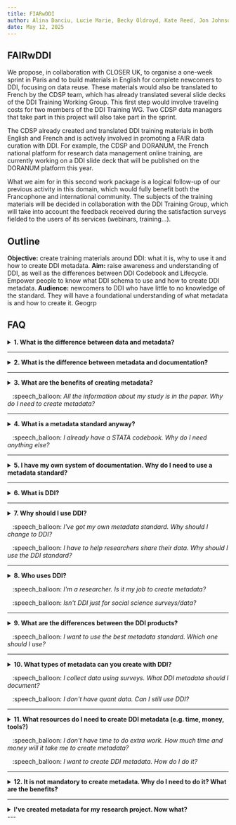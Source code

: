 ```yaml
---
title: FIARwDDI
author: Alina Danciu, Lucie Marie, Becky Oldroyd, Kate Reed, Jon Johnson
date: May 12, 2025
---
```


## FAIRwDDI

We propose, in collaboration with CLOSER UK, to organise a one-week sprint in Paris and to build materials in English for complete newcomers to DDI, focusing on data reuse. These materials would also be translated to French by the CDSP team, which has already translated several slide decks of the DDI Training Working Group. This first step would involve traveling costs for two members of the DDI Training WG. Two CDSP data managers that take part in this project will also take part in the sprint. 

The CDSP already created and translated DDI training materials in both English and French and is actively involved in promoting a FAIR data curation with DDI. For example, the CDSP and DORANUM, the French national platform for research data management online training, are currently working on a DDI slide deck that will be published on the DORANUM platform this year. 

What we aim for in this second work package is a logical follow-up of our previous activity in this domain, which would fully benefit both the Francophone and international community. The  subjects of the training materials will be decided in collaboration with the DDI Training Group, which will take into account the feedback received during the satisfaction surveys fielded to the users of its services (webinars, training…). 


## Outline

**Objective:** create training materials around DDI: what it is, why to use it and how to create DDI metadata. 
**Aim:** raise awareness and understanding of DDI, as well as the differences between DDI Codebook and Lifecycle. Empower people to know what DDI schema to use and how to create DDI metadata.
**Audience:** newcomers to DDI who have little to no knowledge of the standard. They will have a foundational understanding of what metadata is and how to create it.
Geogrp

## FAQ

<details>
<summary><b>1. What is the difference between data and metadata?</b></summary>
<p></p>
Data is the primary information collected during a study, an experiment, or an observation. It aims to measure concepts by collecting data that can be represented in different ways, such as numbers, text, symbols, or pictures. <p></p>

For data to be meaningful, it needs to have related information about what it measures and how that should be interpreted - this is what metadata captures. 

_Example: the height of a human, measured to the nearest millimetres, using a stadiometer._

FAIR (Findable, Accessible, Interoperable, and Reusable) data can be made possible through structured metadata. It enables information exchange, and technical infrastructure such as persistent identifiers alongside data format information to be able to compare and combine the data itself.

</details>

---

<details>
<summary><b>2. What is the difference between metadata and documentation?</b></summary>
<p></p>

Metadata is a form of documentation that describes data - you may have heard of the phrase “data about data”. It can be used to describe high-level information about a study, such as the year it was conducted or the Principal Investigator (PI), right down to the questions asked to generate the variables.

Metadata differs from other forms of documentation, such as PDFs or STATA codebooks, because it is structured and machine-readable, using formats such as XML. In this way, metadata is more powerful than other forms of documentation as it allows people to quickly discover, understand and (re)use data.

_Example: a search engine cannot read/understand unstructured documentation. As metadata is structured and machine actionable, people can efficiently search and compare vast quantities of information without having to read individual documentation._

</details>

---

<details>
<summary><b>3. What are the benefits of creating metadata?</b><p></p>
&nbsp;&nbsp; :speech_balloon: <i>All the information about my study is in the paper. Why do I need to create metadata?</i></summary>
<p></p>

When data are described in a research paper, it may take time to find and extract the information you need to understand and reuse data, or it may be incomplete. Also, the purpose of a paper is to report the findings of a particular research question, but data can be reused to answer more research questions than the one it was originally intended to measure. When we aim to share and reuse data, another level of description is needed. Metadata provides the information needed for people to efficiently discover, understand and (re)use data, making your data go further. By maximising the potential of data, metadata creates more opportunity for data citations, secondary research and cross-study comparison. It is also helpful for your future self, to help you understand your own data in the future.

</details>

---

<details>
<summary><b>4. What is a metadata standard anyway?</b><p></p>
&nbsp;&nbsp; :speech_balloon: <i>I already have a STATA codebook. Why do I need anything else?</i></summary>
<p></p>

Metadata standards are a ready-made framework for describing the data and related information. They provide a consistent way to structure your metadata, enabling sharing and comparing across studies. While there are a few cross-discipline standards, they are often discipline specific, focusing on a particular research area.

Even within a research area, there may be different ways of saying the same thing. A standard gives a common language so there is a shared understanding.

_Example: The term **“Creator”** is used to describe the person, corporate body, or agency responsible for making the resource in several metadata standards. The **“Publisher”** is the person or organization responsible for making the resource available in its present form._

Metadata may be associated with other metadata to provide a more detailed level of information.  

_Example: **“Publisher”** can be associated with other information, such as name, role and organisation._

Metadata standards often allow the addition of other content you may want to use in your organisation but not share with others.

</details>

---

<details>
<summary><b>5. I have my own system of documentation. Why do I need to use a metadata standard?</b></summary>
<p></p>

Even if you have your own system of documentation, using a metadata standard makes your metadata more powerful. Metadata standards can increase the visibility and usability of your data, for instance within a data archive or repository. 

They make your metadata interoperable, meaning it can be exchanged with other systems and tools and compared to other people’s metadata. The more people who adopt a standard, the more powerful and effective it becomes. 

Metadata standards transform metadata from a personal filing system into a tool that can help you search, compare and preserve metadata across studies. They also save you time, as metadata standards give you a ready-made framework, telling you what to document, the metadata fields, and their allowable inputs.

</details>

---

<details>
<summary><b>6. What is DDI?</b></summary>
<p></p>

“The Data Documentation Initiative (DDI) is a suite of products that describes metadata about both quantitative and qualitative research data in the social, behavioral, economic, and health sciences. The DDI suite is a set of free standards that help you document and manage different stages of the research data lifecycle, including conceptualization, collection, process, distribution, discovery, and archiving.”

For example, DDI offers a set of controlled vocabularies commonly used in social science and other disciplines to support systems designed to identify, locate, and access data for research purposes. 
It can also be easily mapped with other standards, such as Dublin Core, to facilitate data interoperability between different repositories or systems. 
 
</details>

---

<details>
<summary><b>7. Why should I use DDI?</b> <p></p>
&nbsp;&nbsp; :speech_balloon: <i>I've got my own metadata standard. Why should I change to DDI?</i> <p></p>
&nbsp;&nbsp; :speech_balloon: <i>I have to help researchers share their data. Why should I use the DDI standard?</i></summary>
<p></p>

Using standards makes data usable to more than just the project or person that created the data. It also makes interoperability possible.

Documenting data with open standards like DDI improves consistency, integration, and quality, producing FAIR data, realizing its full potential for people, software, and machines (DDI website). 

The DDI products will allow you to document all the stages of the research process, from conceptualisation, collection, discovery and archiving. They allow you to document the data itself (example: questions, code lists, etc.). 

This will improve its trustworthiness, discoverability and reusability. You/your institution will contribute to the open science movement and join the many researchers, data scientists, data managers, archives, repositories that use DDI.

</details>

---

<details>
<summary><b>8. Who uses DDI?</b> <p></p>
&nbsp;&nbsp; :speech_balloon: <i>I'm a researcher. Is it my job to create metadata?</i> <p></p>
&nbsp;&nbsp; :speech_balloon: <i>Isn't DDI just for social science surveys/data?</i> </summary>
<p></p>

DDI is used in over 500 organisations, including archives, social and health related research organisations and national statistics agencies.  

Certain platforms or repositories will suggest researchers to use specific standards when it comes to creating metadata. For example, in France, DDI is recommended in the Passport for Open Science of the Ministry of Higher Education and Research as a standard for metadata when describing data from surveys and other observation methods in social science, behavioural science, economics and healthcare. 

Who better than you to explain the production process of your own data? 

Even though it may seem a bit technical or intimidating, metadata experts can help you to get started. Feel free to get in touch with the DDI Alliance https://ddialliance.org/request-training

</details>

---

<details>
<summary><b>9. What are the differences between the DDI products?</b><p></p>
&nbsp;&nbsp; :speech_balloon: <i>I want to use the best metadata standard. Which one should I use?</i></summary>
<p></p>

There is no ‘best’ metadata standard, as different standards are designed to address different purposes and needs. Rather than looking for the ‘best’ standard, it’s about finding the right standard for your metadata.

When finding the right standard, you need to consider: what’s the common standard used in your discipline, what metadata do you want to capture (e.g. study level information, data level information etc.), how much time and resource do you have to create and manage metadata.

</details>

---

<details>
<summary><b>10. What types of metadata can you create with DDI?</b><p></p>
&nbsp;&nbsp; :speech_balloon: <i>I collect data using surveys. What DDI metadata should I document?</i><p></p>
&nbsp;&nbsp; :speech_balloon: <i>I don't have quant data. Can I still use DDI?</i></summary>
<p></p>

The DDI standard allows you to document a variety of metadata, from high-level information about your study, to very detailed  information about questions and variables. It is up to you to decide which elements of the standard you adopt. This decision depends on the scope of your research project and the resources available to you, but some metadata is always better than none. A good starting point is to consider what information someone else would need to understand and use your data, or for you to understand and use your own data in the future.

</details>

---

<details>
<summary><b>11. What resources do I need to create DDI metadata (e.g. time, money, tools?)</b><p></p>
&nbsp;&nbsp; :speech_balloon: <i>I don't have time to do extra work. How much time and money will it take me to create metadata?</i><p></p>
&nbsp;&nbsp; :speech_balloon: <i>I want to create DDI metadata. How do I do it?</i></summary>
<p></p>

DDI is a free, openly available standard which anyone can access and use. It provides a framework and guidance on how to create open metadata. There are different tools and software you can use to create and manage this metadata, some free and some commercial. DDI provides a list of tools you could use here, which range in functionality and scope.

What tools you use, how long it will take and how much it will cost, depends on the research and what metadata you want to create. If you have a small one-off project, you may only want to capture study level information. However, if you’re working on large datasets that you are planning to repeat and share widely, you may want to capture more detailed information such as variable information.

It’s important to think about metadata from the beginning of a research project. Creating and managing metadata from the start will save time and money, so you’re not stuck retrospectively creating metadata.

</details>

---

<details>
<summary><b>12. It is not mandatory to create metadata. Why do I need to do it? What are the benefits?</b></summary>
<p></p>

While some funders and organisations require metadata, their creation is often optional. Some researchers are worried that it is a drain on time and resources. So, why do it?

Creating robust metadata actually saves you time in the long run and maximises the use of your data. Without metadata, your data ends up in a silo as it is harder to discover,understand and (re)use. Researchers waste time independently seeking or giving clarification around datasets.

Metadata allows people to compare and exchange information between different datasets. Data is easier to discover and understand, leading to more data citations, secondary research and cross-study comparison. It’s also a useful note to self, helping you organise your data and refer to it in the future.

</details>

---

<details>
<summary><b>I've created metadata for my research project. Now what?</b></summary>
<p></p>

Metadata should be created from the beginning of the research project. Using an open standard like DDI for their creation will help: 

- If you want a way to make documenting and sharing your data easier
- If you are interested in using a common documentation standard that permits Web display
- If you want to export and repurpose  your documentation to other formats and products, for example create PDF files
- DDI is a way to standardize documentation and make it interoperable. DDI uses XML to create FAIR metadata that is structured yet flexible, and not platform dependent.

</details>
---

